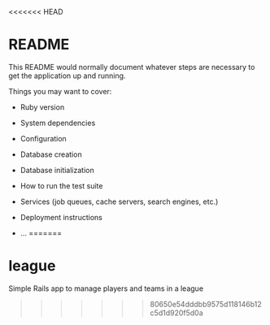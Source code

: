 <<<<<<< HEAD
# README

This README would normally document whatever steps are necessary to get the
application up and running.

Things you may want to cover:

* Ruby version

* System dependencies

* Configuration

* Database creation

* Database initialization

* How to run the test suite

* Services (job queues, cache servers, search engines, etc.)

* Deployment instructions

* ...
=======
# league
Simple Rails app to manage players and teams in a league
>>>>>>> 80650e54dddbb9575d118146b12c5d1d920f5d0a
